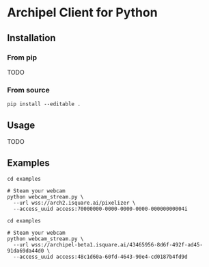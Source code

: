 # Archipel Client for Python

## Installation

### From pip

TODO

### From source

```
pip install --editable .
```

## Usage

TODO

## Examples

```
cd examples

# Steam your webcam
python webcam_stream.py \
  --url wss://arch2.isquare.ai/pixelizer \
  --access_uuid access:70000000-0000-0000-0000-00000000004i
```


```
cd examples

# Steam your webcam
python webcam_stream.py \
  --url wss://archipel-beta1.isquare.ai/43465956-8d6f-492f-ad45-91da69da44d0 \
  --access_uuid access:48c1d60a-60fd-4643-90e4-cd0187b4fd9d
```

